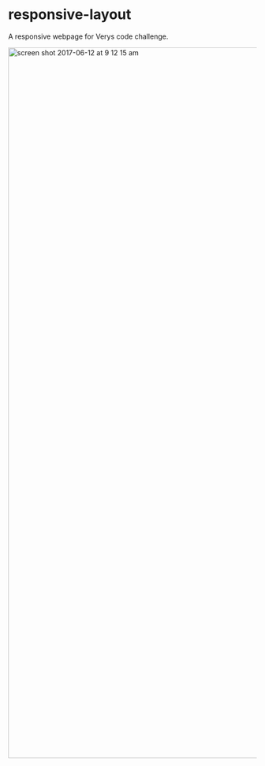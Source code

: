 # responsive-layout
A responsive webpage for Verys code challenge.

<img width="1440" alt="screen shot 2017-06-12 at 9 12 15 am" src="https://user-images.githubusercontent.com/26068989/27043579-73814962-4f4f-11e7-8ebc-f807f7809888.png">
